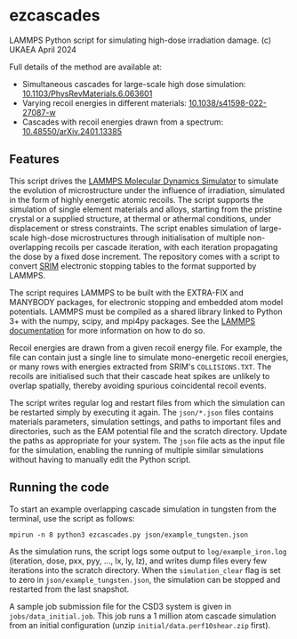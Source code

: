 # ezcascades
LAMMPS Python script for simulating high-dose irradiation damage. (c) UKAEA April 2024

Full details of the method are available at:
* Simultaneous cascades for large-scale high dose simulation: [10.1103/PhysRevMaterials.6.063601](https://doi.org/10.1103/PhysRevMaterials.6.063601)
* Varying recoil energies in different materials:             [10.1038/s41598-022-27087-w](https://doi.org/10.1038/s41598-022-27087-w)
* Cascades with recoil energies drawn from a spectrum:        [10.48550/arXiv.2401.13385](https://doi.org/10.48550/arXiv.2401.13385)


## Features

This script drives the [LAMMPS Molecular Dynamics Simulator](https://github.com/lammps/lammps) to simulate the evolution of microstructure under the influence of irradiation, simulated in the form of highly energetic atomic recoils. The script supports the simulation of single element materials and alloys, starting from the pristine crystal or a supplied structure, at thermal or athermal conditions, under displacement or stress constraints. The script enables simulation of large-scale high-dose microstructures through initialisation of multiple non-overlapping recoils per cascade iteration, with each iteration propagating the dose by a fixed dose increment. The repository comes with a script to convert [SRIM](http://www.srim.org/) electronic stopping tables to the format supported by LAMMPS.

The script requires LAMMPS to be built with the EXTRA-FIX and MANYBODY packages, for electronic stopping and embedded atom model potentials. LAMMPS must be compiled as a shared library linked to Python 3+ with the numpy, scipy, and mpi4py packages. See the [LAMMPS documentation](https://docs.lammps.org/Python_head.html) for more information on how to do so.

Recoil energies are drawn from a given recoil energy file. For example, the file can contain just a single line to simulate mono-energetic recoil energies, or many rows with energies extracted from SRIM's `COLLISIONS.TXT`. The recoils are initialised such that their cascade heat spikes are unlikely to overlap spatially, thereby avoiding spurious coincidental recoil events.

The script writes regular log and restart files from which the simulation can be restarted simply by executing it again. The `json/*.json` files contains materials parameters, simulation settings, and paths to important files and directories, such as the EAM potential file and the scratch directory. Update the paths as appropriate for your system. The `json` file acts as the input file for the simulation, enabling the running of multiple similar simulations without having to manually edit the Python script.

## Running the code

To start an example overlapping cascade simulation in tungsten from the terminal, use the script as follows:

```
mpirun -n 8 python3 ezcascades.py json/example_tungsten.json
```

As the simulation runs, the script logs some output to `log/example_iron.log` (iteration, dose, pxx, pyy, ..., lx, ly, lz), and writes dump files every few iterations into the scratch directory. When the `simulation_clear` flag is set to zero in `json/example_tungsten.json`, the simulation can be stopped and restarted from the last snapshot. 

A sample job submission file for the CSD3 system is given in `jobs/data_initial.job`. This job runs a 1 million atom cascade simulation from an initial configuration (unzip `initial/data.perf10shear.zip` first).
